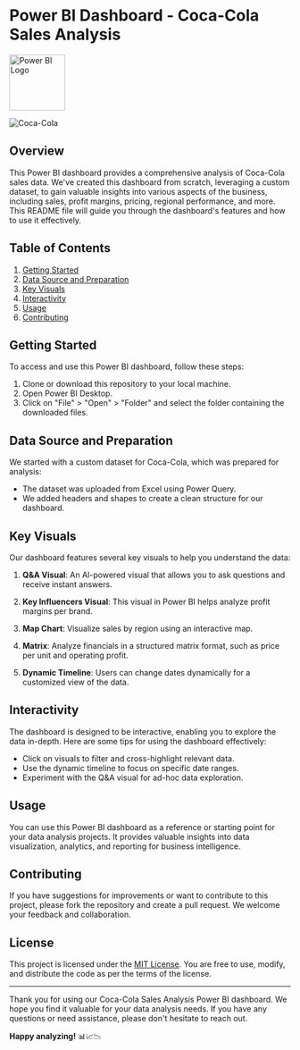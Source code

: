 # Power BI Dashboard - Coca-Cola Sales Analysis 

<img src="https://th.bing.com/th/id/OIP.-1EcxIPmskk6iUzVCeWAuQHaHa?pid=ImgDet&rs=1" alt="Power BI Logo" width="100">

![Coca-Cola](https://img.shields.io/badge/Coca--Cola-Sales%20Analysis-red)
## Overview

This Power BI dashboard provides a comprehensive analysis of Coca-Cola sales data. We've created this dashboard from scratch, leveraging a custom dataset, to gain valuable insights into various aspects of the business, including sales, profit margins, pricing, regional performance, and more. This README file will guide you through the dashboard's features and how to use it effectively.

## Table of Contents

1. [Getting Started](#getting-started)
2. [Data Source and Preparation](https://github.com/RohitVerma0021/Coca-Cola-Sales-Dashboard/blob/main/Power%20BI%20Dataset%20vF.xlsx)
3. [Key Visuals](#key-visuals)
4. [Interactivity](#interactivity)
5. [Usage](#usage)
6. [Contributing](https://www.linkedin.com/in/rohit-verma-3094b8224/)

## Getting Started

To access and use this Power BI dashboard, follow these steps:

1. Clone or download this repository to your local machine.
2. Open Power BI Desktop.
3. Click on "File" > "Open" > "Folder" and select the folder containing the downloaded files.

## Data Source and Preparation

We started with a custom dataset for Coca-Cola, which was prepared for analysis:

- The dataset was uploaded from Excel using Power Query.
- We added headers and shapes to create a clean structure for our dashboard.

## Key Visuals

Our dashboard features several key visuals to help you understand the data:

1. **Q&A Visual**: An AI-powered visual that allows you to ask questions and receive instant answers.

2. **Key Influencers Visual**: This visual in Power BI helps analyze profit margins per brand.

3. **Map Chart**: Visualize sales by region using an interactive map.

4. **Matrix**: Analyze financials in a structured matrix format, such as price per unit and operating profit.

5. **Dynamic Timeline**: Users can change dates dynamically for a customized view of the data.

## Interactivity

The dashboard is designed to be interactive, enabling you to explore the data in-depth. Here are some tips for using the dashboard effectively:

- Click on visuals to filter and cross-highlight relevant data.
- Use the dynamic timeline to focus on specific date ranges.
- Experiment with the Q&A visual for ad-hoc data exploration.

## Usage

You can use this Power BI dashboard as a reference or starting point for your data analysis projects. It provides valuable insights into data visualization, analytics, and reporting for business intelligence.

## Contributing

If you have suggestions for improvements or want to contribute to this project, please fork the repository and create a pull request. We welcome your feedback and collaboration.

## License

This project is licensed under the [MIT License](LICENSE). You are free to use, modify, and distribute the code as per the terms of the license.

---

Thank you for using our Coca-Cola Sales Analysis Power BI dashboard. We hope you find it valuable for your data analysis needs. If you have any questions or need assistance, please don't hesitate to reach out.

**Happy analyzing!** 📊📈📉
